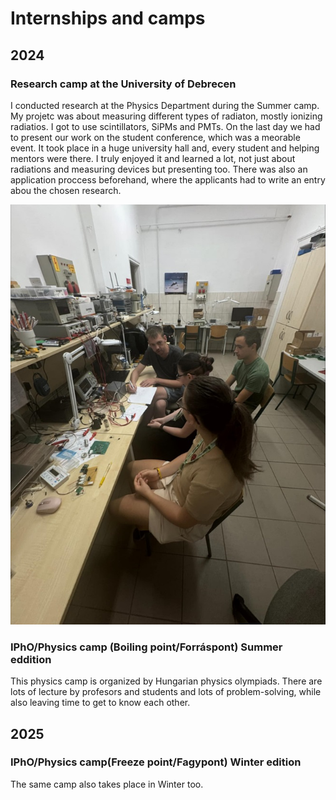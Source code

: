 # Internships and camps

## 2024

### Research camp at the University of Debrecen

I conducted research at the Physics Department during the Summer camp. My projetc was about measuring different types of radiaton, mostly ionizing radiatios. I got to use scintillators, SiPMs and PMTs. On the last day we had to present our work on the student conference, which was a meorable event. It took place in a huge university hall and, every student and helping mentors were there. I truly enjoyed it and learned a lot, not just about radiations and measuring devices but presenting too. There was also an application proccess beforehand, where the applicants had to write an entry abou the chosen research. 

![Alt text](images\Debrecen.jpg)


### IPhO/Physics camp (Boiling point/Forráspont) Summer eddition

This physics camp is organized by Hungarian physics olympiads. There are lots of lecture by profesors and students and lots of problem-solving, while also leaving time to get to know each other. 
## 2025

### IPhO/Physics camp(Freeze point/Fagypont) Winter edition

The same camp also takes place in Winter too.
